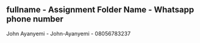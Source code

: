 ## fullname - Assignment Folder Name - Whatsapp phone number
John Ayanyemi - John-Ayanyemi - 08056783237
